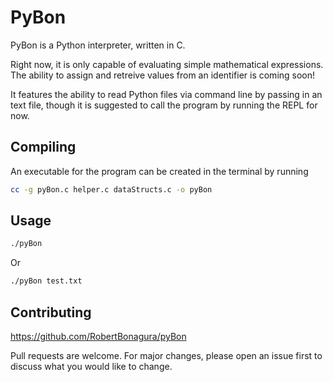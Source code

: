 # PyBon

PyBon is a Python interpreter, written in C.

Right now, it is only capable of evaluating simple mathematical expressions. The ability to assign and retreive values from an identifier is coming soon!
 

It features the ability to read Python files via command line by passing in an text file, though it is suggested to call the program by running the REPL for now.

## Compiling

An executable for the program can be created in the terminal by running

```bash
cc -g pyBon.c helper.c dataStructs.c -o pyBon
```

## Usage

```bash
./pyBon
```
Or
```bash
./pyBon test.txt
```


## Contributing

https://github.com/RobertBonagura/pyBon

Pull requests are welcome. For major changes, please open an issue first to discuss what you would like to change.


